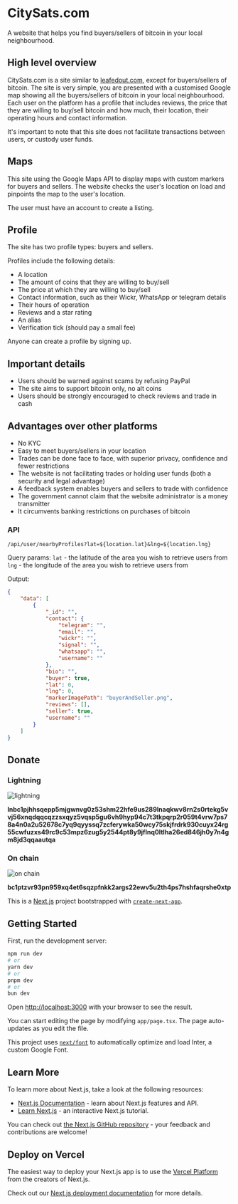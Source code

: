 # CitySats.com

A website that helps you find buyers/sellers of bitcoin in your local
neighbourhood.

## High level overview

CitySats.com is a site similar to [leafedout.com](https://leafedout.com/),
except for buyers/sellers of bitcoin. The site is very simple, you are presented
with a customised Google map showing all the buyers/sellers of bitcoin in your
local neighbourhood. Each user on the platform has a profile that includes
reviews, the price that they are willing to buy/sell bitcoin and how much, their
location, their operating hours and contact information.

It's important to note that this site does not facilitate transactions between
users, or custody user funds.

## Maps

This site using the Google Maps API to display maps with custom markers for
buyers and sellers. The website checks the user's location on load and pinpoints
the map to the user's location.

The user must have an account to create a listing.

## Profile

The site has two profile types: buyers and sellers.

Profiles include the following details:

-   A location
-   The amount of coins that they are willing to buy/sell
-   The price at which they are willing to buy/sell
-   Contact information, such as their Wickr, WhatsApp or telegram details
-   Their hours of operation
-   Reviews and a star rating
-   An alias
-   Verification tick (should pay a small fee)

Anyone can create a profile by signing up.

## Important details

-   Users should be warned against scams by refusing PayPal
-   The site aims to support bitcoin only, no alt coins
-   Users should be strongly encouraged to check reviews and trade in cash

## Advantages over other platforms

-   No KYC
-   Easy to meet buyers/sellers in your location
-   Trades can be done face to face, with superior privacy, confidence and fewer
    restrictions
-   The website is not facilitating trades or holding user funds (both a
    security and legal advantage)
-   A feedback system enables buyers and sellers to trade with confidence
-   The government cannot claim that the website administrator is a money
    transmitter
-   It circumvents banking restrictions on purchases of bitcoin

### API

`/api/user/nearbyProfiles?lat=${location.lat}&lng=${location.lng}`

Query params: `lat` - the latitude of the area you wish to retrieve users from
`lng` - the longitude of the area you wish to retrieve users from

Output:

```json
{
    "data": [
        {
            "_id": "",
            "contact": {
                "telegram": "",
                "email": "",
                "wickr": "",
                "signal": "",
                "whatsapp": "",
                "username": ""
            },
            "bio": "",
            "buyer": true,
            "lat": 0,
            "lng": 0,
            "markerImagePath": "buyerAndSeller.png",
            "reviews": [],
            "seller": true,
            "username": ""
        }
    ]
}
```

## Donate

### Lightning

![lightning](https://raw.githubusercontent.com/bitcoinwarrior1/CitySats/main/public/lightning.jpeg)

**lnbc1pjhhsqepp5mjgwnvg0z53shm22hfe9us289lnaqkwv8rn2s0rtekg5vvj56xnqdqqcqzzsxqyz5vqsp5gu6vh9hyp94c7t3tkpqrp2r059t4vrw7ps78a4n0a2u52678c7yq9qyyssq7zcferywka50wcy75skjfrdrk930cuyx24rg55cwfuzxs49rc9c53mpz6zug5y2544pt8y9jflnq0ltlha26ed846jh0y7n4gm8jd3qqaautqa**

### On chain

![on chain](https://raw.githubusercontent.com/bitcoinwarrior1/CitySats/main/public/onchain.jpg)

**bc1ptzvr93pn959xq4et6sqzpfnkk2args22ewv5u2th4ps7hshfaqrshe0xtp**

This is a [Next.js](https://nextjs.org/) project bootstrapped with
[`create-next-app`](https://github.com/vercel/next.js/tree/canary/packages/create-next-app).

## Getting Started

First, run the development server:

```bash
npm run dev
# or
yarn dev
# or
pnpm dev
# or
bun dev
```

Open [http://localhost:3000](http://localhost:3000) with your browser to see the
result.

You can start editing the page by modifying `app/page.tsx`. The page
auto-updates as you edit the file.

This project uses
[`next/font`](https://nextjs.org/docs/basic-features/font-optimization) to
automatically optimize and load Inter, a custom Google Font.

## Learn More

To learn more about Next.js, take a look at the following resources:

-   [Next.js Documentation](https://nextjs.org/docs) - learn about Next.js
    features and API.
-   [Learn Next.js](https://nextjs.org/learn) - an interactive Next.js tutorial.

You can check out
[the Next.js GitHub repository](https://github.com/vercel/next.js/) - your
feedback and contributions are welcome!

## Deploy on Vercel

The easiest way to deploy your Next.js app is to use the
[Vercel Platform](https://vercel.com/new?utm_medium=default-template&filter=next.js&utm_source=create-next-app&utm_campaign=create-next-app-readme)
from the creators of Next.js.

Check out our
[Next.js deployment documentation](https://nextjs.org/docs/deployment) for more
details.

